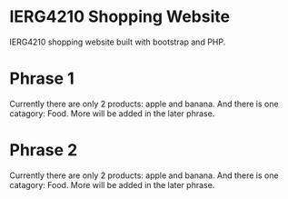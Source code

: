 # IERG4210 Shopping Website
 IERG4210 shopping website built with bootstrap and PHP.

# Phrase 1
 Currently there are only 2 products: apple and banana. And there is one catagory: Food.
 More will be added in the later phrase.

# Phrase 2
 Currently there are only 2 products: apple and banana. And there is one catagory: Food.
 More will be added in the later phrase.